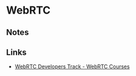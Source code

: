 # WebRTC

## Notes

## Links

- [WebRTC Developers Track - WebRTC Courses](https://webrtccourse.com/developers/)
